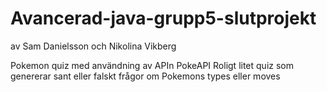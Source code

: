 # Avancerad-java-grupp5-slutprojekt
av Sam Danielsson och Nikolina Vikberg

Pokemon quiz med användning av APIn PokeAPI
Roligt litet quiz som genererar sant eller falskt frågor om Pokemons types eller moves


